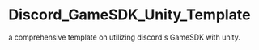 # Discord_GameSDK_Unity_Template
 a comprehensive template on utilizing discord's GameSDK with unity.
